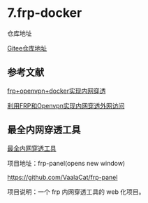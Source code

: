 # 7.frp-docker


仓库地址

[Gitee仓库地址](https://gitee.com/k8s-devops/frp-docker.git)



## 参考文献


[frp+openvpn+docker实现内网穿透](https://www.jianshu.com/p/8bffa1046008)


[利用FRP和Openvpn实现内网穿透外网访问](https://frps.cn/14.html)




## 最全内网穿透工具

[最全内网穿透工具](https://agou-ops.cn/post/%E5%86%85%E7%BD%91%E7%A9%BF%E9%80%8F/)


项目地址：frp-panel(opens new window)

https://github.com/VaalaCat/frp-panel

项目说明：一个 frp 内网穿透工具的 web 化项目。